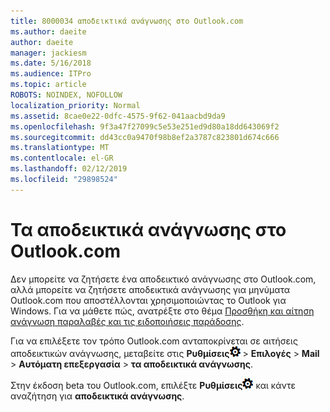 ```yaml
---
title: 8000034 αποδεικτικά ανάγνωσης στο Outlook.com
ms.author: daeite
author: daeite
manager: jackiesm
ms.date: 5/16/2018
ms.audience: ITPro
ms.topic: article
ROBOTS: NOINDEX, NOFOLLOW
localization_priority: Normal
ms.assetid: 8cae0e22-0dfc-4575-9f62-041aacbd9da9
ms.openlocfilehash: 9f3a47f27099c5e53e251ed9d80a18dd643069f2
ms.sourcegitcommit: dd43cc0a9470f98b8ef2a3787c823801d674c666
ms.translationtype: MT
ms.contentlocale: el-GR
ms.lasthandoff: 02/12/2019
ms.locfileid: "29898524"
---
```

# <a name="read-receipts-in-outlookcom"></a>Τα αποδεικτικά ανάγνωσης στο Outlook.com

Δεν μπορείτε να ζητήσετε ένα αποδεικτικό ανάγνωσης στο Outlook.com, αλλά μπορείτε να ζητήσετε αποδεικτικά ανάγνωσης για μηνύματα Outlook.com που αποστέλλονται χρησιμοποιώντας το Outlook για Windows. Για να μάθετε πώς, ανατρέξτε στο θέμα [Προσθήκη και αίτηση ανάγνωση παραλαβές και τις ειδοποιήσεις παράδοσης](https://go.microsoft.com/fwlink/p/?linkid=874355).
  
Για να επιλέξετε τον τρόπο Outlook.com ανταποκρίνεται σε αιτήσεις αποδεικτικών ανάγνωσης, μεταβείτε στις **Ρυθμίσεις**![ρυθμίσεις](media/f4b2e798-fff1-4a14-931f-5677a4543b58.png) \> **Επιλογές** \> **Mail** \> **Αυτόματη επεξεργασία** \> **τα αποδεικτικά ανάγνωσης**. 
  
Στην έκδοση beta του Outlook.com, επιλέξτε **Ρυθμίσεις**![ρυθμίσεις](media/f4b2e798-fff1-4a14-931f-5677a4543b58.png) και κάντε αναζήτηση για **αποδεικτικά ανάγνωσης**. 
  

